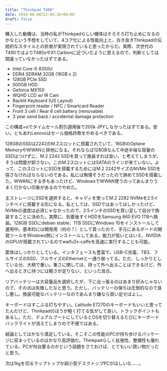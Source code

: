 ```yaml
---
title: "Thinkpad T480"
date: 2019-06-08T22:04:26+09:00
draft: false
---
```


購入した動機は、当時の私がThinkpadらしい機体はそろそろ打ち止めになるのかなという予想をしていて、4コア化による性能向上と、古き良きThinkpadの伝統的なスタイルとの折衷が実現されていると思ったからだ。実際、次世代のT490ではよりT480sやX1 Carbonに近づいたように思えるので、判断としては間違っていなかったはずである。

- Intel Core i5 8350U
- DDR4 SDRAM 32GB (16GB x 2)
- 128GB PCIe SSD
- 500GB HDD
- Geforce MX150
- WQHD LCD w/ IR Cam
- Backlit Keyboard (US Layout)
- Fingerprint reader / NFC / Smartcard Reader 
- Front 3 cell / Rear 6 cell battery (removable)
- 3 year send back / accidental damage protection

この構成+αでタイムセール割引適用後で200k JPYしなかったはずである。安い。ともあれLenovoはセール価格詐欺をやめるべきである。

128GBのSSDは2242のM.2スロットに搭載されていて、16GBのOptane MemoryやWWANと排他になる。それならば128GBなんて中途半端な容量のSSDはつけずに、M.2 2242 SSDを買って換装すれば良い、と考えてしまうが、そうは問屋が卸さない。このM.2スロットにはSATAのラインが来ていない。よって、このスロットにSSDを搭載するためにはM.2 2242サイズのNVMe SSDを探さなければならないのである。私には無理そうだったので諦めてSSDを搭載した。WWANにする手もあったけど、WindowsでWWAN使うのってあんまりうまく行かない印象があるのでやめた。

主ストレージにSSDを選択すると、キャディを使ってM.2 2282 NVMeを2.5インチベイに搭載する形になる。私としては、SSDではあってほしかったけど、NVMeの速度は必須じゃなかったので、2.5インチのSSDを買い足して自分で換装することに決めた。実際に、到着後すぐHDDをSamsung 860 EVO 1TBへ換装。128GB SSDにdebian stable、1TB SSDにWindows 10をインストールして運用中。基本的には開発用（何の？）として買ったので、手元にあるボードの開発ツールをWindows側にインストールしてある。能力が低いとはいえ、NVIDIAのGPUが搭載されているのでwaifu2x-caffeを高速に実行することも可能。

筐体はしっかりとしている。インタフェースも豊富で、USB-C充電、TB3、フルサイズのSSD、フルサイズのEthernetと一通り揃ってる。ただ、しっかりとしている分、大柄で重い。重さに関しては、持って外へ出ることはできるけど、外へ出るときに持つには軽さが足りない、といった具合。

リアバッテリーは大容量品を選択したが、下に出っ張るのはあまり好みじゃないので、その点は失敗したなと思う。ただし、バッテリーの保ちは圧倒的なので良し悪し。換装可能なバッテリーなのであんまり嫌なら買い足せばよし。

キーボードはすこぶる打ちやすい。Latitude E7270のキーボードもいいと思ってたんだけど、Thinkpadのほうが軽く打てる気がして良い。トラックポイントもあるし。ただ、デュアルブートにしているとOSを切り替えるたびにキーボードバックライトが消えてしまうので不便ではある。

結論としてはかなり満足している。そこそこの性能のPCが持ち歩けるパッケージに収まっているのはかなり高評価だ。Thinkpadらしく拡張性、整備性も優れている。PCが何台要るのかという話題をさておけば、とてもいい買い物だったと思う。

次は1kgを切るラップトップか超小型デスクトップPCがほしいな……。
